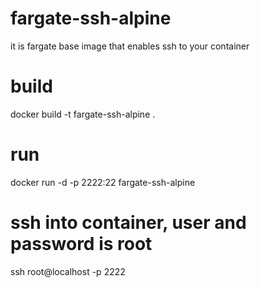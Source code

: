 # fargate-ssh-alpine
it is fargate base image that enables ssh to your container

# build
docker build -t fargate-ssh-alpine .

# run
docker run -d -p 2222:22 fargate-ssh-alpine

# ssh into container, user and password is root
ssh root@localhost -p 2222
